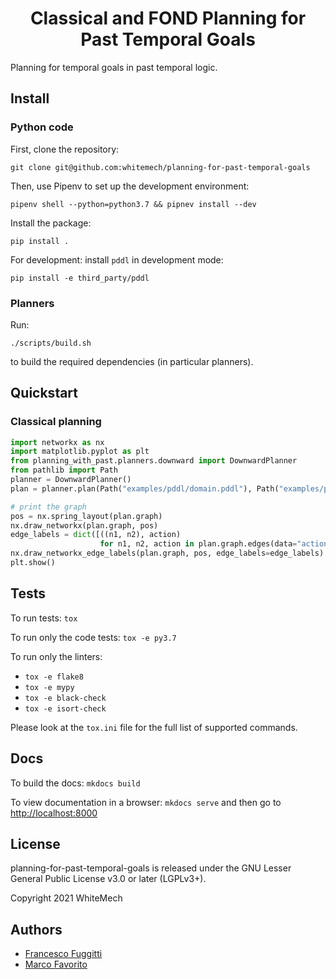 <h1 align="center">
  <b>Classical and FOND Planning for Past Temporal Goals</b>
</h1>


Planning for temporal goals in past temporal logic. 

## Install

### Python code

First, clone the repository:
```
git clone git@github.com:whitemech/planning-for-past-temporal-goals
```

Then, use Pipenv to set up the development environment:

```
pipenv shell --python=python3.7 && pipnev install --dev
```

Install the package:
```
pip install .
```

For development: install `pddl` in development mode:
```
pip install -e third_party/pddl
```

### Planners

Run:
```
./scripts/build.sh
```

to build the required dependencies (in particular planners). 

## Quickstart

### Classical planning

```python
import networkx as nx
import matplotlib.pyplot as plt
from planning_with_past.planners.downward import DownwardPlanner
from pathlib import Path
planner = DownwardPlanner()
plan = planner.plan(Path("examples/pddl/domain.pddl"), Path("examples/pddl/p-0.pddl"))

# print the graph
pos = nx.spring_layout(plan.graph)
nx.draw_networkx(plan.graph, pos)
edge_labels = dict([((n1, n2), action)
                    for n1, n2, action in plan.graph.edges(data="action")])
nx.draw_networkx_edge_labels(plan.graph, pos, edge_labels=edge_labels)
plt.show()
```

## Tests

To run tests: `tox`

To run only the code tests: `tox -e py3.7`

To run only the linters: 
- `tox -e flake8`
- `tox -e mypy`
- `tox -e black-check`
- `tox -e isort-check`

Please look at the `tox.ini` file for the full list of supported commands. 

## Docs

To build the docs: `mkdocs build`

To view documentation in a browser: `mkdocs serve`
and then go to [http://localhost:8000](http://localhost:8000)

## License

planning-for-past-temporal-goals is released under the GNU Lesser General Public License v3.0 or later (LGPLv3+).

Copyright 2021 WhiteMech

## Authors

- [Francesco Fuggitti](https://francescofuggitti.github.io)
- [Marco Favorito](https://marcofavorito.me/)
